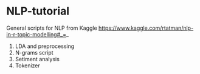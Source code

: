 # NLP-tutorial

General scripts for NLP from Kaggle
https://www.kaggle.com/rtatman/nlp-in-r-topic-modelling#_=_

1. LDA and preprocessing
2. N-grams script
3. Setiment analysis
4. Tokenizer 
